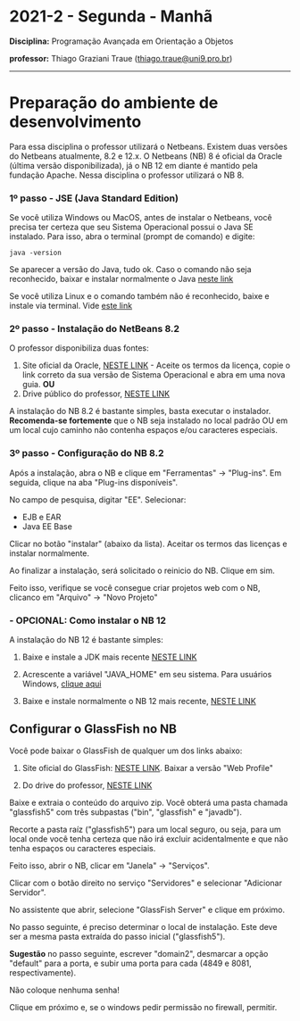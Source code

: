 # 2021-2 - Segunda - Manhã

**Disciplina:** Programação Avançada em Orientação a Objetos

**professor:** Thiago Graziani Traue (thiago.traue@uni9.pro.br)

***

# Preparação do ambiente de desenvolvimento


Para essa disciplina o professor utilizará o Netbeans. Existem duas versões do Netbeans atualmente, 8.2 e 12.x. O Netbeans (NB) 8 é oficial da Oracle (última versão disponibilizada), já o NB 12 em diante é mantido pela fundação Apache. Nessa disciplina o professor utilizará o NB 8.


### 1º passo - JSE (Java Standard Edition)

Se você utiliza Windows ou MacOS, antes de instalar o Netbeans, você precisa ter certeza que seu Sistema Operacional possui o Java SE instalado. Para isso, abra o terminal (prompt de comando) e digite:

```
java -version
```

Se aparecer a versão do Java, tudo ok. Caso o comando não seja reconhecido, baixar e instalar normalmente o Java [neste link](https://www.java.com/pt-BR/download/ie_manual.jsp?locale=pt_BR)

Se você utiliza Linux e o comando também não é reconhecido, baixe e instale via terminal. Vide [este link](https://www.digitalocean.com/community/tutorials/how-to-install-java-with-apt-on-ubuntu-20-04-pt)


### 2º passo - Instalação do NetBeans 8.2

O professor disponibiliza duas fontes:


1. Site oficial da Oracle, [NESTE LINK](https://www.oracle.com/technetwork/java/javase/downloads/jdk-netbeans-jsp-3413139-esa.html) - Aceite os termos da licença, copie o link correto da sua versão de Sistema Operacional e abra em uma nova guia.
**OU**
2. Drive público do professor, [NESTE LINK](https://drive.google.com/drive/folders/1A6m2I43PgUcC5NloemJXM-TefbyYh6EL?usp=sharing)


A instalação do NB 8.2 é bastante simples, basta executar o instalador. **Recomenda-se fortemente** que o NB seja instalado no local padrão OU em um local cujo caminho não contenha espaços e/ou caracteres especiais.


### 3º passo - Configuração do NB 8.2

Após a instalação, abra o NB e clique em "Ferramentas" -> "Plug-ins". Em seguida, clique na aba "Plug-ins disponíveis".

No campo de pesquisa, digitar "EE". Selecionar:

 - EJB e EAR
 - Java EE Base

Clicar no botão "instalar" (abaixo da lista). Aceitar os termos das licenças e instalar normalmente.

Ao finalizar a instalação, será solicitado o reinicio do NB. Clique em sim.

Feito isso, verifique se você consegue criar projetos web com o NB, clicanco em "Arquivo" -> "Novo Projeto"


### - OPCIONAL: Como instalar o NB 12

A instalação do NB 12 é bastante simples:

1. Baixe e instale a JDK mais recente [NESTE LINK](https://www.oracle.com/java/technologies/javase-jdk16-downloads.html)


2. Acrescente a variável "JAVA_HOME" em seu sistema. Para usuários Windows, [clique aqui](https://confluence.atlassian.com/confbr1/configurando-a-variavel-java_home-no-windows-933709538.html)


3. Baixe e instale normalmente o NB 12 mais recente, [NESTE LINK](https://netbeans.apache.org/)


## Configurar o GlassFish no NB


Você pode baixar o GlassFish de qualquer um dos links abaixo:

1. Site oficial do GlassFish: [NESTE LINK](https://javaee.github.io/glassfish/download). Baixar a versão "Web Profile"

2. Do drive do professor, [NESTE LINK](https://drive.google.com/drive/folders/1A6m2I43PgUcC5NloemJXM-TefbyYh6EL?usp=sharing)


Baixe e extraia o conteúdo do arquivo zip. Você obterá uma pasta chamada "glassfish5" com três subpastas ("bin", "glassfish" e "javadb").

Recorte a pasta raíz ("glassfish5") para um local seguro, ou seja, para um local onde você tenha certeza que não irá excluir acidentalmente e que não tenha espaços ou caracteres especiais.

Feito isso, abrir o NB, clicar em "Janela" -> "Serviços".

Clicar com o botão direito no serviço "Servidores" e selecionar "Adicionar Servidor".

No assistente que abrir, selecione "GlassFish Server" e clique em próximo.

No passo seguinte, é preciso determinar o local de instalação. Este deve ser a mesma pasta extraída do passo inicial ("glassfish5").

**Sugestão** no passo seguinte, escrever "domain2", desmarcar a opção "default" para a porta, e subir uma porta para cada (4849 e 8081, respectivamente).

Não coloque nenhuma senha!

Clique em próximo e, se o windows pedir permissão no firewall, permitir.
